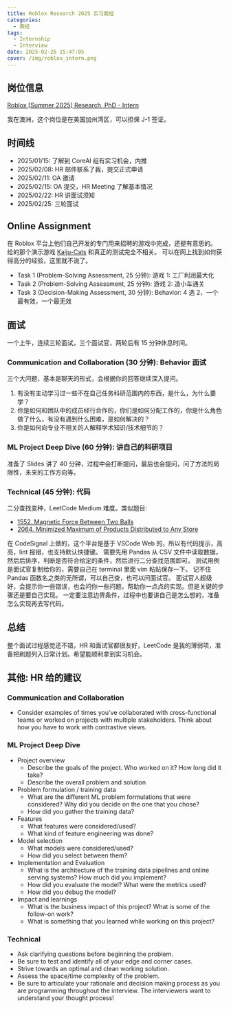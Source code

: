 ```yaml
---
title: Roblox Research 2025 实习面经
categories:
  - 面经
tags:
  - Internship
  - Interview
date: 2025-02-26 15:47:05
cover: /img/roblox_intern.png
---
```


## 岗位信息

[Roblox [Summer 2025] Research, PhD - Intern](https://careers.roblox.com/jobs/6593713)

我在澳洲，这个岗位是在美国加州湾区，可以担保 J-1 签证。

## 时间线

- 2025/01/15: 了解到 CoreAI 组有实习机会，内推
- 2025/02/08: HR 邮件联系了我，提交正式申请
- 2025/02/11: OA 邀请
- 2025/02/15: OA 提交，HR Meeting 了解基本情况
- 2025/02/22: HR 讲面试须知
- 2025/02/25: 三轮面试

## Online Assignment

在 Roblox 平台上他们自己开发的专门用来招聘的游戏中完成，还挺有意思的。
给的那个演示游戏 [Kaiju-Cats](https://www.roblox.com/games/13977123257/Kaiju-Cats) 和真正的测试完全不相关。
可以在网上找到如何获得高分的经验，这里就不说了。

- Task 1 (Problem-Solving Assessment, 25 分钟): 游戏 1: 工厂利润最大化
- Task 2 (Problem-Solving Assessment, 25 分钟): 游戏 2: 造小车通关
- Task 3 (Decision-Making Assessment, 30 分钟): Behavior: 4 选 2，一个最有效，一个最无效

## 面试

一个上午，连续三轮面试，三个面试官，两轮后有 15 分钟休息时间。

### Communication and Collaboration (30 分钟): Behavior 面试

三个大问题，基本是聊天的形式，会根据你的回答继续深入提问。

1. 有没有主动学习过一些不在自己任务科研范围内的东西，是什么，为什么要学？
2. 你是如何和团队中的成员经行合作的，你们是如何分配工作的，你是什么角色做了什么，有没有遇到什么困难，是如何解决的？
3. 你是如何向专业不相关的人解释学术知识/技术细节的？

### ML Project Deep Dive (60 分钟): 讲自己的科研项目

准备了 Slides 讲了 40 分钟，过程中会打断提问，最后也会提问，问了方法的局限性，未来的工作方向等。

### Technical (45 分钟): 代码

二分查找变种，LeetCode Medium 难度。类似题目:

- [1552. Magnetic Force Between Two Balls](https://leetcode.com/problems/magnetic-force-between-two-balls)
- [2064. Minimized Maximum of Products Distributed to Any Store](https://leetcode.com/problems/minimized-maximum-of-products-distributed-to-any-store)

在 CodeSignal 上做的，这个平台是基于 VSCode Web 的，所以有代码提示，高亮，lint 报错，也支持默认快捷键。
需要先用 Pandas 从 CSV 文件中读取数据，然后后排序，判断是否符合给定的条件，然后进行二分查找范围即可。
测试用例是面试官复制给你的，需要自己在 terminal 里面 vim 粘贴保存一下。
记不住 Pandas 函数名之类的无所谓，可以自己查，也可以问面试官。
面试官人超级好，会提示你一些错误，也会问你一些问题，帮助你一点点的实现。但是关键的步骤还是要自己实现。
一定要注意边界条件，过程中也要讲自己是怎么想的，准备怎么实现再去写代码。

## 总结

整个面试过程感觉还不错，HR 和面试官都很友好，LeetCode 是我的薄弱项，准备把刷题列入日常计划。希望能顺利拿到实习机会。

## 其他: HR 给的建议

### Communication and Collaboration

- Consider examples of times you've collaborated with cross-functional teams or worked on projects with multiple stakeholders. Think about how you have to work with contrastive views.

### ML Project Deep Dive

- Project overview
  - Describe the goals of the project. Who worked on it? How long did it take?
  - Describe the overall problem and solution
- Problem formulation / training data
  - What are the different ML problem formulations that were considered? Why did you decide on the one that you chose?
  - How did you gather the training data?
- Features
  - What features were considered/used?
  - What kind of feature engineering was done?
- Model selection
  - What models were considered/used?
  - How did you select between them?
- Implementation and Evaluation
  - What is the architecture of the training data pipelines and online serving systems? How much did you implement?
  - How did you evaluate the model? What were the metrics used?
  - How did you debug the model?
- Impact and learnings
  - What is the business impact of this project? What is some of the follow-on work?
  - What is something that you learned while working on this project?

### Technical

- Ask clarifying questions before beginning the problem.
- Be sure to test and identify all of your edge and corner cases.
- Strive towards an optimal and clean working solution.
- Assess the space/time complexity of the problem.
- Be sure to articulate your rationale and decision making process as you are programming throughout the interview. The interviewers want to understand your thought process!
